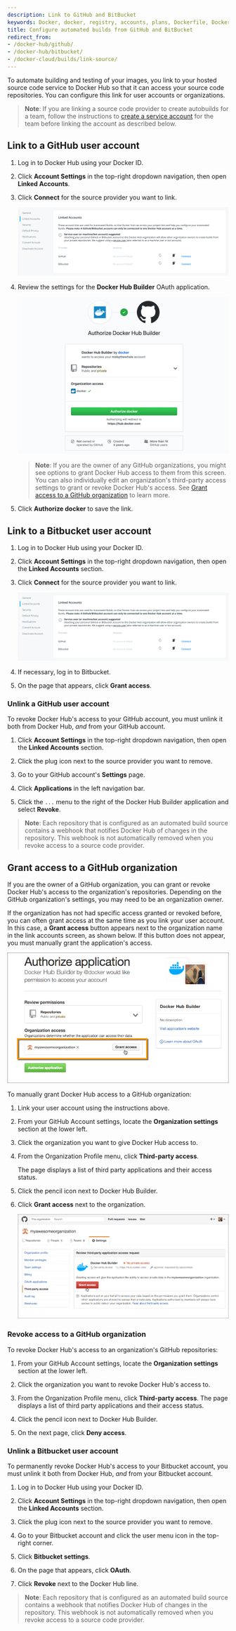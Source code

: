 ```yaml
---
description: Link to GitHub and BitBucket
keywords: Docker, docker, registry, accounts, plans, Dockerfile, Docker Hub, trusted, builds, trusted builds, automated builds, GitHub
title: Configure automated builds from GitHub and BitBucket
redirect_from:
- /docker-hub/github/
- /docker-hub/bitbucket/
- /docker-cloud/builds/link-source/
---
```


To automate building and testing of your images, you link to your hosted source
code service to Docker Hub so that it can access your source code
repositories. You can configure this link for user accounts or
organizations.


> **Note**: If you are linking a source code provider to create autobuilds for a team, follow the instructions to [create a service account](/docker-hub/builds.md#service-users-for-team-autobuilds) for the team before linking the account as described below.

## Link to a GitHub user account

1. Log in to Docker Hub using your Docker ID.

2. Click **Account Settings** in the top-right dropdown navigation, then open **Linked Accounts**.

3. Click **Connect** for the source provider you want to link.

    ![Linking source providers](images/linked-accounts.png)

4. Review the settings for the **Docker Hub Builder** OAuth application.

    ![Granting access to GitHub account](images/authorize-builder.png)

    >**Note**: If you are the owner of any GitHub organizations, you might see
    options to grant Docker Hub access to them from this screen. You can also
    individually edit an organization's third-party access settings to grant or
    revoke Docker Hub's access. See
    [Grant access to a GitHub organization](link-source.md#grant-access-to-a-github-organization)
    to learn more.

5. Click **Authorize docker** to save the link.

## Link to a Bitbucket user account

1. Log in to Docker Hub using your Docker ID.

2. Click **Account Settings** in the top-right dropdown navigation, then open
the **Linked Accounts** section.

3. Click **Connect** for the source provider you want to link.

    ![Linking Bitbucket](images/linked-accounts.png)

4. If necessary, log in to Bitbucket.

5. On the page that appears, click **Grant access**.

### Unlink a GitHub user account

To revoke Docker Hub's access to your GitHub account, you must unlink it both
from Docker Hub, *and* from your GitHub account.

1. Click **Account Settings** in the top-right dropdown navigation, then open
the **Linked Accounts** section.

2. Click the plug icon next to the source provider you want to remove.

3. Go to your GitHub account's **Settings** page.

4. Click **Applications** in the left navigation bar.

5. Click the `...` menu to the right of the Docker Hub Builder application and select **Revoke**.

> **Note**: Each repository that is configured as an automated build source
contains a webhook that notifies Docker Hub of changes in the repository.
This webhook is not automatically removed when you revoke access to a source
code provider.

## Grant access to a GitHub organization

If you are the owner of a GitHub organization, you can grant or revoke Docker
Hub's access to the organization's repositories. Depending on the GitHub
organization's settings, you may need to be an organization owner.

If the organization has not had specific access granted or revoked before, you
can often grant access at the same time as you link your user account. In this
case, a **Grant access** button appears next to the organization name in the
link accounts screen, as shown below.  If this button does not appear, you must
manually grant the application's access.

![Granting access to GitHub organization](images/link-source-github-org-lite.png)

To manually grant Docker Hub access to a GitHub organization:

1. Link your user account using the instructions above.

2. From your GitHub Account settings, locate the **Organization settings**
section at the lower left.

3. Click the organization you want to give Docker Hub access to.

4. From the Organization Profile menu, click **Third-party access**.

    The page displays a list of third party applications and their access
    status.

5. Click the pencil icon next to Docker Hub Builder.

6. Click **Grant access** next to the organization.

    ![Granting access to GitHub organization manually](images/link-source-github-org.png)


### Revoke access to a GitHub organization

To revoke Docker Hub's access to an organization's GitHub repositories:

1. From your GitHub Account settings, locate the **Organization settings** section at the lower left.

2. Click the organization you want to revoke Docker Hub's access to.

3. From the Organization Profile menu, click **Third-party access**.
    The page displays a list of third party applications and their access status.

4. Click the pencil icon next to Docker Hub Builder.

5. On the next page, click **Deny access**.


### Unlink a Bitbucket user account

To permanently revoke Docker Hub's access to your Bitbucket account, you must
unlink it both from Docker Hub, *and* from your Bitbucket account.

1. Log in to Docker Hub using your Docker ID.

2. Click **Account Settings** in the top-right dropdown navigation, then open
the **Linked Accounts** section.

3. Click the plug icon next to the source provider you want to remove.

4. Go to your Bitbucket account and click the user menu icon in the top-right corner.

5. Click **Bitbucket settings**.

6. On the page that appears, click **OAuth**.

7. Click **Revoke** next to the Docker Hub line.

> **Note**: Each repository that is configured as an automated build source
contains a webhook that notifies Docker Hub of changes in the repository. This
webhook is not automatically removed when you revoke access to a source code
provider.
